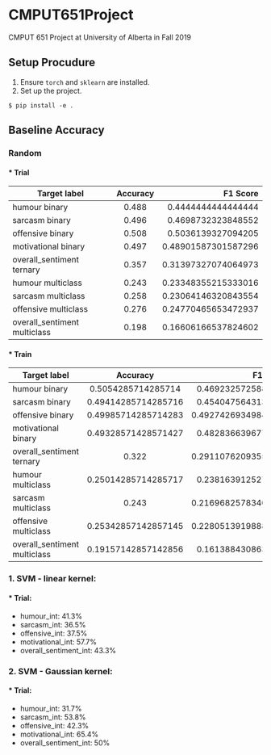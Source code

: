 # CMPUT651Project
CMPUT 651 Project at University of Alberta in Fall 2019

## Setup Procudure
1. Ensure `torch` and `sklearn` are installed.
2. Set up the project.
```
$ pip install -e .
```
## Baseline Accuracy
### Random
#### * Trial
| Target label                  | Accuracy  | F1 Score           |
| ----------------------------- |:---------:| ------------------:|
| humour binary                 | 0.488     | 0.4444444444444444 |
| sarcasm binary                | 0.496     | 0.4698732323848552 |
| offensive binary              | 0.508     | 0.5036139327094205 |
| motivational binary           | 0.497     | 0.48901587301587296|
| overall_sentiment ternary     | 0.357     | 0.31397327074064973|
| humour multiclass             | 0.243     | 0.23348355215333016|
| sarcasm multiclass            | 0.258     | 0.23064146320843554|
| offensive multiclass          | 0.276     | 0.24770465653472937|
| overall_sentiment multiclass  | 0.198     | 0.16606166537824602|
#### * Train
| Target label                  | Accuracy              | F1 Score           |
| ----------------------------- |:---------------------:| ------------------:|
| humour binary                 | 0.5054285714285714    | 0.4692325725885891 |
| sarcasm binary                | 0.49414285714285716   | 0.4540475643136132 |
| offensive binary              | 0.49985714285714283   | 0.49274269349841937|
| motivational binary           | 0.49328571428571427   | 0.4828366396774837 |
| overall_sentiment ternary     | 0.322                 | 0.29110762093553005|
| humour multiclass             | 0.25014285714285717   | 0.2381639125273231 |
| sarcasm multiclass            | 0.243                 | 0.21696825783403043|
| offensive multiclass          | 0.25342857142857145   | 0.22805139198882443|
| overall_sentiment multiclass  | 0.19157142857142856   | 0.1613884308632046 |
### 1. SVM - linear kernel: 
#### * Trial:
  * humour_int: 41.3%
  * sarcasm_int: 36.5%
  * offensive_int: 37.5%
  * motivational_int: 57.7%
  * overall_sentiment_int: 43.3%  
### 2. SVM - Gaussian kernel:
#### * Trial:
  * humour_int: 31.7%
  * sarcasm_int: 53.8%
  * offensive_int: 42.3%
  * motivational_int: 65.4%
  * overall_sentiment_int: 50%